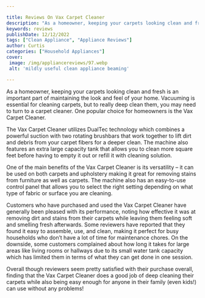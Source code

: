 ```yaml
---

title: Reviews On Vax Carpet Cleaner
description: "As a homeowner, keeping your carpets looking clean and fresh is an important part of maintaining the look and feel of your home. V...learn more about it now"
keywords: reviews
publishDate: 12/12/2022
tags: ["Clean Appliance", "Appliance Reviews"]
author: Curtis
categories: ["Household Appliances"]
cover: 
 image: /img/appliancereviews/97.webp
 alt: 'mildly useful clean appliance beaming'

---
```


As a homeowner, keeping your carpets looking clean and fresh is an important part of maintaining the look and feel of your home. Vacuuming is essential for cleaning carpets, but to really deep clean them, you may need to turn to a carpet cleaner. One popular choice for homeowners is the Vax Carpet Cleaner.

The Vax Carpet Cleaner utilizes DualTec technology which combines a powerful suction with two rotating brushbars that work together to lift dirt and debris from your carpet fibers for a deeper clean. The machine also features an extra large capacity tank that allows you to clean more square feet before having to empty it out or refill it with cleaning solution.

One of the main benefits of the Vax Carpet Cleaner is its versatility – it can be used on both carpets and upholstery making it great for removing stains from furniture as well as carpets. The machine also has an easy-to-use control panel that allows you to select the right setting depending on what type of fabric or surface you are cleaning.

Customers who have purchased and used the Vax Carpet Cleaner have generally been pleased with its performance, noting how effective it was at removing dirt and stains from their carpets while leaving them feeling soft and smelling fresh afterwards. Some reviewers have reported that they found it easy to assemble, use, and clean, making it perfect for busy households who don’t have a lot of time for maintenance chores. On the downside, some customers complained about how long it takes for large areas like living rooms or hallways due to its small water tank capacity which has limited them in terms of what they can get done in one session. 

Overall though reviewers seem pretty satisfied with their purchase overall, finding that the Vax Carpet Cleaner does a good job of deep cleaning their carpets while also being easy enough for anyone in their family (even kids!) can use without any problems!
